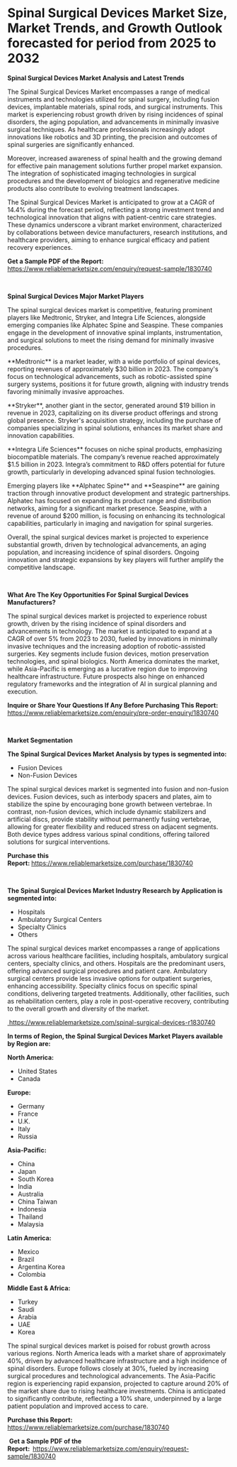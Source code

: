 <p><h1>Spinal Surgical Devices Market Size, Market Trends, and Growth Outlook forecasted for period from 2025 to 2032</h1></p><p><strong>Spinal Surgical Devices Market Analysis and Latest Trends</strong></p>
<p><p>The Spinal Surgical Devices Market encompasses a range of medical instruments and technologies utilized for spinal surgery, including fusion devices, implantable materials, spinal rods, and surgical instruments. This market is experiencing robust growth driven by rising incidences of spinal disorders, the aging population, and advancements in minimally invasive surgical techniques. As healthcare professionals increasingly adopt innovations like robotics and 3D printing, the precision and outcomes of spinal surgeries are significantly enhanced.</p><p>Moreover, increased awareness of spinal health and the growing demand for effective pain management solutions further propel market expansion. The integration of sophisticated imaging technologies in surgical procedures and the development of biologics and regenerative medicine products also contribute to evolving treatment landscapes.</p><p>The Spinal Surgical Devices Market is anticipated to grow at a CAGR of 14.4% during the forecast period, reflecting a strong investment trend and technological innovation that aligns with patient-centric care strategies. These dynamics underscore a vibrant market environment, characterized by collaborations between device manufacturers, research institutions, and healthcare providers, aiming to enhance surgical efficacy and patient recovery experiences.</p></p>
<p><strong>Get a Sample PDF of the Report:&nbsp;</strong> <a href="https://www.reliablemarketsize.com/enquiry/request-sample/1830740?utm_campaign=1131&utm_medium=2&utm_source=Github&utm_content=ia&utm_term=14042025&utm_id=spinal-surgical-devices">https://www.reliablemarketsize.com/enquiry/request-sample/1830740</a></p>
<p>&nbsp;</p>
<p><strong>Spinal Surgical Devices Major Market Players</strong></p>
<p><p>The spinal surgical devices market is competitive, featuring prominent players like Medtronic, Stryker, and Integra Life Sciences, alongside emerging companies like Alphatec Spine and Seaspine. These companies engage in the development of innovative spinal implants, instrumentation, and surgical solutions to meet the rising demand for minimally invasive procedures.</p><p>**Medtronic** is a market leader, with a wide portfolio of spinal devices, reporting revenues of approximately $30 billion in 2023. The company's focus on technological advancements, such as robotic-assisted spine surgery systems, positions it for future growth, aligning with industry trends favoring minimally invasive approaches.</p><p>**Stryker**, another giant in the sector, generated around $19 billion in revenue in 2023, capitalizing on its diverse product offerings and strong global presence. Stryker's acquisition strategy, including the purchase of companies specializing in spinal solutions, enhances its market share and innovation capabilities.</p><p>**Integra Life Sciences** focuses on niche spinal products, emphasizing biocompatible materials. The company’s revenue reached approximately $1.5 billion in 2023. Integra’s commitment to R&D offers potential for future growth, particularly in developing advanced spinal fusion technologies.</p><p>Emerging players like **Alphatec Spine** and **Seaspine** are gaining traction through innovative product development and strategic partnerships. Alphatec has focused on expanding its product range and distribution networks, aiming for a significant market presence. Seaspine, with a revenue of around $200 million, is focusing on enhancing its technological capabilities, particularly in imaging and navigation for spinal surgeries.</p><p>Overall, the spinal surgical devices market is projected to experience substantial growth, driven by technological advancements, an aging population, and increasing incidence of spinal disorders. Ongoing innovation and strategic expansions by key players will further amplify the competitive landscape.</p></p>
<p>&nbsp;</p>
<p><strong>What Are The Key Opportunities For Spinal Surgical Devices Manufacturers?</strong></p>
<p><p>The spinal surgical devices market is projected to experience robust growth, driven by the rising incidence of spinal disorders and advancements in technology. The market is anticipated to expand at a CAGR of over 5% from 2023 to 2030, fueled by innovations in minimally invasive techniques and the increasing adoption of robotic-assisted surgeries. Key segments include fusion devices, motion preservation technologies, and spinal biologics. North America dominates the market, while Asia-Pacific is emerging as a lucrative region due to improving healthcare infrastructure. Future prospects also hinge on enhanced regulatory frameworks and the integration of AI in surgical planning and execution.</p></p>
<p><strong>Inquire or Share Your Questions If Any Before Purchasing This Report:</strong> <a href="https://www.reliablemarketsize.com/enquiry/pre-order-enquiry/1830740?utm_campaign=1131&utm_medium=2&utm_source=Github&utm_content=ia&utm_term=14042025&utm_id=spinal-surgical-devices">https://www.reliablemarketsize.com/enquiry/pre-order-enquiry/1830740</a></p>
<p>&nbsp;</p>
<p><strong>Market Segmentation</strong></p>
<p><strong>The Spinal Surgical Devices Market Analysis by types is segmented into:</strong></p>
<p><ul><li>Fusion Devices</li><li>Non-Fusion Devices</li></ul></p>
<p><p>The spinal surgical devices market is segmented into fusion and non-fusion devices. Fusion devices, such as interbody spacers and plates, aim to stabilize the spine by encouraging bone growth between vertebrae. In contrast, non-fusion devices, which include dynamic stabilizers and artificial discs, provide stability without permanently fusing vertebrae, allowing for greater flexibility and reduced stress on adjacent segments. Both device types address various spinal conditions, offering tailored solutions for surgical interventions.</p></p>
<p><strong>Purchase this Report:&nbsp;</strong><a href="https://www.reliablemarketsize.com/purchase/1830740?utm_campaign=1131&utm_medium=2&utm_source=Github&utm_content=ia&utm_term=14042025&utm_id=spinal-surgical-devices">https://www.reliablemarketsize.com/purchase/1830740</a></p>
<p>&nbsp;</p>
<p><strong>The Spinal Surgical Devices Market Industry Research by Application is segmented into:</strong></p>
<p><ul><li>Hospitals</li><li>Ambulatory Surgical Centers</li><li>Specialty Clinics</li><li>Others</li></ul></p>
<p><p>The spinal surgical devices market encompasses a range of applications across various healthcare facilities, including hospitals, ambulatory surgical centers, specialty clinics, and others. Hospitals are the predominant users, offering advanced surgical procedures and patient care. Ambulatory surgical centers provide less invasive options for outpatient surgeries, enhancing accessibility. Specialty clinics focus on specific spinal conditions, delivering targeted treatments. Additionally, other facilities, such as rehabilitation centers, play a role in post-operative recovery, contributing to the overall growth and diversity of the market.</p></p>
<p><a href="https://www.reliablemarketsize.com/spinal-surgical-devices-r1830740?utm_campaign=1131&utm_medium=2&utm_source=Github&utm_content=ia&utm_term=14042025&utm_id=spinal-surgical-devices">&nbsp;https://www.reliablemarketsize.com/spinal-surgical-devices-r1830740</a></p>
<p><strong>In terms of Region, the Spinal Surgical Devices Market Players available by Region are:</strong></p>
<p>
    <p> <strong> North America: </strong>
        <ul>
            <li>United States</li>
            <li>Canada</li>
        </ul>
        </p> 
    <p> <strong> Europe: </strong>
        <ul>
            <li>Germany</li>
            <li>France</li>
            <li>U.K.</li>
            <li>Italy</li>
            <li>Russia</li>
        </ul>
        </p> 
    <p> <strong> Asia-Pacific: </strong>
        <ul>
            <li>China</li>
            <li>Japan</li>
            <li>South Korea</li>
            <li>India</li>
            <li>Australia</li>
            <li>China Taiwan</li>
            <li>Indonesia</li>
            <li>Thailand</li>
            <li>Malaysia</li>
        </ul>
        </p> 
    <p> <strong> Latin America: </strong>
        <ul>
            <li>Mexico</li>
            <li>Brazil</li>
            <li>Argentina Korea</li>
            <li>Colombia</li>
        </ul>
        </p> 
    <p> <strong> Middle East & Africa: </strong>
        <ul>
            <li>Turkey</li>
            <li>Saudi</li>
            <li>Arabia</li>
            <li>UAE</li>
            <li>Korea</li>
        </ul>
    </p>
    </p>
<p><p>The spinal surgical devices market is poised for robust growth across various regions. North America leads with a market share of approximately 40%, driven by advanced healthcare infrastructure and a high incidence of spinal disorders. Europe follows closely at 30%, fueled by increasing surgical procedures and technological advancements. The Asia-Pacific region is experiencing rapid expansion, projected to capture around 20% of the market share due to rising healthcare investments. China is anticipated to significantly contribute, reflecting a 10% share, underpinned by a large patient population and improved access to care.</p></p>
<p><strong>Purchase this Report: </strong><a href="https://www.reliablemarketsize.com/purchase/1830740?utm_campaign=1131&utm_medium=2&utm_source=Github&utm_content=ia&utm_term=14042025&utm_id=spinal-surgical-devices">https://www.reliablemarketsize.com/purchase/1830740</a></p>
<p>&nbsp;<strong>Get a Sample PDF of the Report:&nbsp;&nbsp;</strong><a href="https://www.reliablemarketsize.com/enquiry/request-sample/1830740?utm_campaign=1131&utm_medium=2&utm_source=Github&utm_content=ia&utm_term=14042025&utm_id=spinal-surgical-devices">https://www.reliablemarketsize.com/enquiry/request-sample/1830740</a></p>
<p><strong></strong></p>
<p><p></p><p></p><p></p></p>